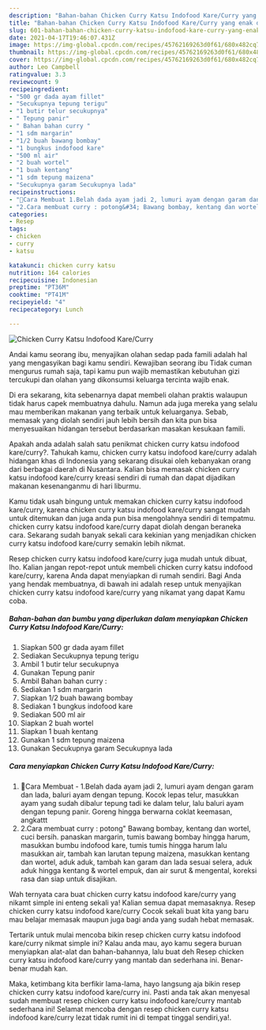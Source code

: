 ```yaml
---
description: "Bahan-bahan Chicken Curry Katsu Indofood Kare/Curry yang enak dan Mudah Dibuat"
title: "Bahan-bahan Chicken Curry Katsu Indofood Kare/Curry yang enak dan Mudah Dibuat"
slug: 601-bahan-bahan-chicken-curry-katsu-indofood-kare-curry-yang-enak-dan-mudah-dibuat
date: 2021-04-17T19:46:07.431Z
image: https://img-global.cpcdn.com/recipes/45762169263d0f61/680x482cq70/chicken-curry-katsu-indofood-karecurry-foto-resep-utama.jpg
thumbnail: https://img-global.cpcdn.com/recipes/45762169263d0f61/680x482cq70/chicken-curry-katsu-indofood-karecurry-foto-resep-utama.jpg
cover: https://img-global.cpcdn.com/recipes/45762169263d0f61/680x482cq70/chicken-curry-katsu-indofood-karecurry-foto-resep-utama.jpg
author: Leo Campbell
ratingvalue: 3.3
reviewcount: 9
recipeingredient:
- "500 gr dada ayam fillet"
- "Secukupnya tepung terigu"
- "1 butir telur secukupnya"
- " Tepung panir"
- " Bahan bahan curry "
- "1 sdm margarin"
- "1/2 buah bawang bombay"
- "1 bungkus indofood kare"
- "500 ml air"
- "2 buah wortel"
- "1 buah kentang"
- "1 sdm tepung maizena"
- "Secukupnya garam Secukupnya lada"
recipeinstructions:
- "🌼Cara Membuat 1.Belah dada ayam jadi 2, lumuri ayam dengan garam dan lada, baluri ayam dengan tepung. Kocok lepas telur, masukkan ayam yang sudah dibalur tepung tadi ke dalam telur, lalu baluri ayam dengan tepung panir. Goreng hingga berwarna coklat keemasan, angkattt"
- "2.Cara membuat curry : potong&#34; Bawang bombay, kentang dan wortel, cuci bersih. panaskan margarin, tumis bawang bombay hingga harum, masukkan bumbu indofood kare, tumis tumis hingga harum lalu masukkan air, tambah kan larutan tepung maizena, masukkan kentang dan wortel, aduk aduk, tambah kan garam dan lada sesuai selera, aduk aduk hingga kentang &amp; wortel empuk, dan air surut &amp; mengental, koreksi rasa dan siap untuk disajikan."
categories:
- Resep
tags:
- chicken
- curry
- katsu

katakunci: chicken curry katsu 
nutrition: 164 calories
recipecuisine: Indonesian
preptime: "PT36M"
cooktime: "PT41M"
recipeyield: "4"
recipecategory: Lunch

---
```



![Chicken Curry Katsu Indofood Kare/Curry](https://img-global.cpcdn.com/recipes/45762169263d0f61/680x482cq70/chicken-curry-katsu-indofood-karecurry-foto-resep-utama.jpg)

Andai kamu seorang ibu, menyajikan olahan sedap pada famili adalah hal yang mengasyikan bagi kamu sendiri. Kewajiban seorang ibu Tidak cuman mengurus rumah saja, tapi kamu pun wajib memastikan kebutuhan gizi tercukupi dan olahan yang dikonsumsi keluarga tercinta wajib enak.

Di era  sekarang, kita sebenarnya dapat membeli olahan praktis walaupun tidak harus capek membuatnya dahulu. Namun ada juga mereka yang selalu mau memberikan makanan yang terbaik untuk keluarganya. Sebab, memasak yang diolah sendiri jauh lebih bersih dan kita pun bisa menyesuaikan hidangan tersebut berdasarkan masakan kesukaan famili. 



Apakah anda adalah salah satu penikmat chicken curry katsu indofood kare/curry?. Tahukah kamu, chicken curry katsu indofood kare/curry adalah hidangan khas di Indonesia yang sekarang disukai oleh kebanyakan orang dari berbagai daerah di Nusantara. Kalian bisa memasak chicken curry katsu indofood kare/curry kreasi sendiri di rumah dan dapat dijadikan makanan kesenanganmu di hari liburmu.

Kamu tidak usah bingung untuk memakan chicken curry katsu indofood kare/curry, karena chicken curry katsu indofood kare/curry sangat mudah untuk ditemukan dan juga anda pun bisa mengolahnya sendiri di tempatmu. chicken curry katsu indofood kare/curry dapat diolah dengan beraneka cara. Sekarang sudah banyak sekali cara kekinian yang menjadikan chicken curry katsu indofood kare/curry semakin lebih nikmat.

Resep chicken curry katsu indofood kare/curry juga mudah untuk dibuat, lho. Kalian jangan repot-repot untuk membeli chicken curry katsu indofood kare/curry, karena Anda dapat menyiapkan di rumah sendiri. Bagi Anda yang hendak membuatnya, di bawah ini adalah resep untuk menyajikan chicken curry katsu indofood kare/curry yang nikamat yang dapat Kamu coba.

<!--inarticleads1-->

##### Bahan-bahan dan bumbu yang diperlukan dalam menyiapkan Chicken Curry Katsu Indofood Kare/Curry:

1. Siapkan 500 gr dada ayam fillet
1. Sediakan Secukupnya tepung terigu
1. Ambil 1 butir telur secukupnya
1. Gunakan  Tepung panir
1. Ambil  Bahan bahan curry :
1. Sediakan 1 sdm margarin
1. Siapkan 1/2 buah bawang bombay
1. Sediakan 1 bungkus indofood kare
1. Sediakan 500 ml air
1. Siapkan 2 buah wortel
1. Siapkan 1 buah kentang
1. Gunakan 1 sdm tepung maizena
1. Gunakan Secukupnya garam Secukupnya lada




<!--inarticleads2-->

##### Cara menyiapkan Chicken Curry Katsu Indofood Kare/Curry:

1. 🌼Cara Membuat - 1.Belah dada ayam jadi 2, lumuri ayam dengan garam dan lada, baluri ayam dengan tepung. Kocok lepas telur, masukkan ayam yang sudah dibalur tepung tadi ke dalam telur, lalu baluri ayam dengan tepung panir. Goreng hingga berwarna coklat keemasan, angkattt
1. 2.Cara membuat curry : potong&#34; Bawang bombay, kentang dan wortel, cuci bersih. panaskan margarin, tumis bawang bombay hingga harum, masukkan bumbu indofood kare, tumis tumis hingga harum lalu masukkan air, tambah kan larutan tepung maizena, masukkan kentang dan wortel, aduk aduk, tambah kan garam dan lada sesuai selera, aduk aduk hingga kentang &amp; wortel empuk, dan air surut &amp; mengental, koreksi rasa dan siap untuk disajikan.




Wah ternyata cara buat chicken curry katsu indofood kare/curry yang nikamt simple ini enteng sekali ya! Kalian semua dapat memasaknya. Resep chicken curry katsu indofood kare/curry Cocok sekali buat kita yang baru mau belajar memasak maupun juga bagi anda yang sudah hebat memasak.

Tertarik untuk mulai mencoba bikin resep chicken curry katsu indofood kare/curry nikmat simple ini? Kalau anda mau, ayo kamu segera buruan menyiapkan alat-alat dan bahan-bahannya, lalu buat deh Resep chicken curry katsu indofood kare/curry yang mantab dan sederhana ini. Benar-benar mudah kan. 

Maka, ketimbang kita berfikir lama-lama, hayo langsung aja bikin resep chicken curry katsu indofood kare/curry ini. Pasti anda tak akan menyesal sudah membuat resep chicken curry katsu indofood kare/curry mantab sederhana ini! Selamat mencoba dengan resep chicken curry katsu indofood kare/curry lezat tidak rumit ini di tempat tinggal sendiri,ya!.

